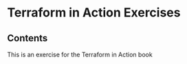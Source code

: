 #  Terraform in Action Exercises

## Contents

This is an exercise for the Terraform in Action book



